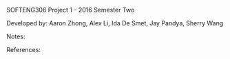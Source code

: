 SOFTENG306 Project 1 - 2016 Semester Two

Developed by: Aaron Zhong, Alex Li, Ida De Smet, Jay Pandya, Sherry Wang

Notes:


References:


